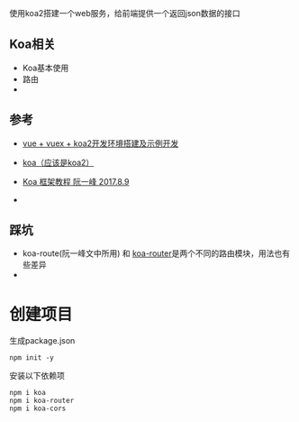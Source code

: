 使用koa2搭建一个web服务，给前端提供一个返回json数据的接口  
## Koa相关
- Koa基本使用
- 路由
- 


## 参考
- [vue + vuex + koa2开发环境搭建及示例开发](https://segmentfault.com/a/1190000012918518])

- [koa（应该是koa2）](https://koa.bootcss.com/)
- [Koa 框架教程 阮一峰 2017.8.9](http://www.ruanyifeng.com/blog/2017/08/koa.html)
- 


## 踩坑
- koa-route(阮一峰文中所用) 和 [koa-router](https://www.npmjs.com/package/koa-router)是两个不同的路由模块，用法也有些差异  
- 




# 创建项目
生成package.json  
```
npm init -y
``` 

安装以下依赖项
```
npm i koa
npm i koa-router
npm i koa-cors
```

